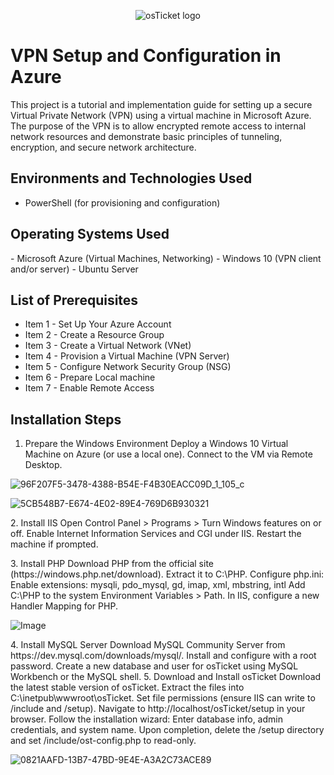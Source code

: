 <p align="center">
<img src="https://i.imgur.com/Clzj7Xs.png" alt="osTicket logo"/>
</p>

<h1>VPN Setup and Configuration in Azure</h1>
This project is a tutorial and implementation guide for setting up a secure Virtual Private Network (VPN) using a virtual machine in Microsoft Azure. The purpose of the VPN is to allow encrypted remote access to internal network resources and demonstrate basic principles of tunneling, encryption, and secure network architecture.<br />

<h2>Environments and Technologies Used</h2>

- PowerShell (for provisioning and configuration)

<h2>Operating Systems Used </h2>
- Microsoft Azure (Virtual Machines, Networking)
- Windows 10 (VPN client and/or server)
- Ubuntu Server

<h2>List of Prerequisites</h2>

- Item 1 - Set Up Your Azure Account
- Item 2 - Create a Resource Group
- Item 3 - Create a Virtual Network (VNet)
- Item 4 - Provision a Virtual Machine (VPN Server)
- Item 5 - Configure Network Security Group (NSG)
- Item 6 - Prepare Local machine
- Item 7 - Enable Remote Access

<h2>Installation Steps</h2>

1. Prepare the Windows Environment
Deploy a Windows 10 Virtual Machine on Azure (or use a local one).
Connect to the VM via Remote Desktop.
</p>


![96F207F5-3478-4388-B54E-F4B30EACC09D_1_105_c](https://github.com/user-attachments/assets/0433227d-951e-4c72-a6e8-29ea25c9b95f)

![5CB548B7-E674-4E02-89E4-769D6B930321](https://github.com/user-attachments/assets/99d3ea78-dabf-40d6-a6f5-d3b5e5d271d1)

<p>
2. Install IIS
Open Control Panel > Programs > Turn Windows features on or off.
Enable Internet Information Services and CGI under IIS.
Restart the machine if prompted.
<p>
3. Install PHP
Download PHP from the official site (https://windows.php.net/download).
Extract it to C:\PHP.
Configure php.ini:
Enable extensions: mysqli, pdo_mysql, gd, imap, xml, mbstring, intl
Add C:\PHP to the system Environment Variables > Path.
In IIS, configure a new Handler Mapping for PHP.
</p>

![Image](https://github.com/user-attachments/assets/648751ef-711a-42f1-9ea7-f256e18214b9)

<p>
4. Install MySQL Server
Download MySQL Community Server from https://dev.mysql.com/downloads/mysql/.
Install and configure with a root password.
Create a new database and user for osTicket using MySQL Workbench or the MySQL shell.
5. Download and Install osTicket
Download the latest stable version of osTicket.
Extract the files into C:\inetpub\wwwroot\osTicket.
Set file permissions (ensure IIS can write to /include and /setup).
Navigate to http://localhost/osTicket/setup in your browser.
Follow the installation wizard:
Enter database info, admin credentials, and system name.
Upon completion, delete the /setup directory and set /include/ost-config.php to read-only.

![0821AAFD-13B7-47BD-9E4E-A3A2C73ACE89](https://github.com/user-attachments/assets/ad07bc83-cd1c-450f-94f7-35cf89080221)

</p>
<br />
